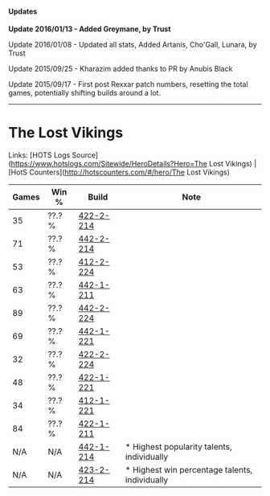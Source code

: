 #### Updates
**Update 2016/01/13 - Added Greymane, by Trust**

Update 2016/01/08 - Updated all stats, Added Artanis, Cho'Gall, Lunara, by Trust

Update 2015/09/25 - Kharazim added thanks to PR by Anubis Black

Update 2015/09/17 - First post Rexxar patch numbers, resetting the total games, potentially shifting builds around a lot.

***

# The Lost Vikings

Links: [HOTS Logs Source](https://www.hotslogs.com/Sitewide/HeroDetails?Hero=The Lost Vikings) | [HotS Counters](http://hotscounters.com/#/hero/The Lost Vikings)

Games  | Win %  | Build     | Note
-----  | -----  | -----     | ----
35     | ??.? % | [422-2-214](http://www.heroesfire.com/hots/talent-calculator/the-lost-vikings#sGE6) | 
71     | ??.? % | [442-2-214](http://www.heroesfire.com/hots/talent-calculator/the-lost-vikings#t136) | 
53     | ??.? % | [412-2-224](http://www.heroesfire.com/hots/talent-calculator/the-lost-vikings#rtpm) | 
63     | ??.? % | [442-1-211](http://www.heroesfire.com/hots/talent-calculator/the-lost-vikings#t0pR) | 
89     | ??.? % | [442-2-224](http://www.heroesfire.com/hots/talent-calculator/the-lost-vikings#t13G) | 
69     | ??.? % | [442-1-221](http://www.heroesfire.com/hots/talent-calculator/the-lost-vikings#t0pb) | 
32     | ??.? % | [422-2-224](http://www.heroesfire.com/hots/talent-calculator/the-lost-vikings#sGEG) | 
48     | ??.? % | [422-1-221](http://www.heroesfire.com/hots/talent-calculator/the-lost-vikings#sF-b) | 
34     | ??.? % | [412-1-221](http://www.heroesfire.com/hots/talent-calculator/the-lost-vikings#rta5) | 
84     | ??.? % | [422-1-211](http://www.heroesfire.com/hots/talent-calculator/the-lost-vikings#sF-R) | 
N/A    | N/A    | [442-1-214](http://www.heroesfire.com/hots/talent-calculator/the-lost-vikings#t0pU) | * Highest popularity talents, individually
N/A    | N/A    | [423-2-214](http://www.heroesfire.com/hots/talent-calculator/the-lost-vikings#sIgM) | * Highest win percentage talents, individually
